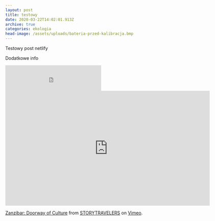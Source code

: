```yaml
---
layout: post
title: testowy
date: 2020-03-22T14:02:01.913Z
archive: true
categories: ekologia
head-image: /assets/uploads/bateria-przed-kalibracja.bmp
---
```

Testowy post netlify

Dodatkowe info


<iframe src="https://open.spotify.com/embed/album/5SThco6fAFuylJZoQ5LNDt" width="300" height="80" frameborder="0" allowtransparency="true" allow="encrypted-media"></iframe>



<iframe src="https://player.vimeo.com/video/219551066?color=687434&title=0&byline=0&portrait=0" width="640" height="360" frameborder="0" allow="autoplay; fullscreen" allowfullscreen></iframe>
<p><a href="https://vimeo.com/219551066">Zanzibar: Doorway of Culture</a> from <a href="https://vimeo.com/storytravelers">STORYTRAVELERS</a> on <a href="https://vimeo.com">Vimeo</a>.</p>
